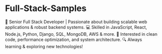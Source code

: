 # Full-Stack-Samples
 🚀 Senior Full Stack Developer | Passionate about building scalable web applications &amp; robust backend systems. 💻 Skilled in JavaScript, React, Node.js, Python, Django, SQL, MongoDB, AWS &amp; more. 📌 Interested in clean code, performance optimization, and system architecture. 🔍 Always learning &amp; exploring new technologies!
